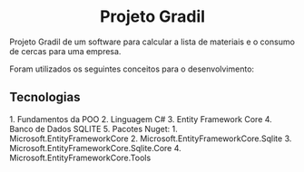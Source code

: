 <h1 align="center">Projeto Gradil</h1>
Projeto Gradil de um software para calcular a lista de materiais e o consumo de cercas para uma empresa.

Foram utilizados os seguintes conceitos para o desenvolvimento:

<h2>Tecnologias</h2>
1. Fundamentos da POO
2. Linguagem C#
3. Entity Framework Core
4. Banco de Dados SQLITE
5. Pacotes Nuget: 
  1. Microsoft.EntityFrameworkCore
  2. Microsoft.EntityFrameworkCore.Sqlite
  3. Microsoft.EntityFrameworkCore.Sqlite.Core
  4. Microsoft.EntityFrameworkCore.Tools
